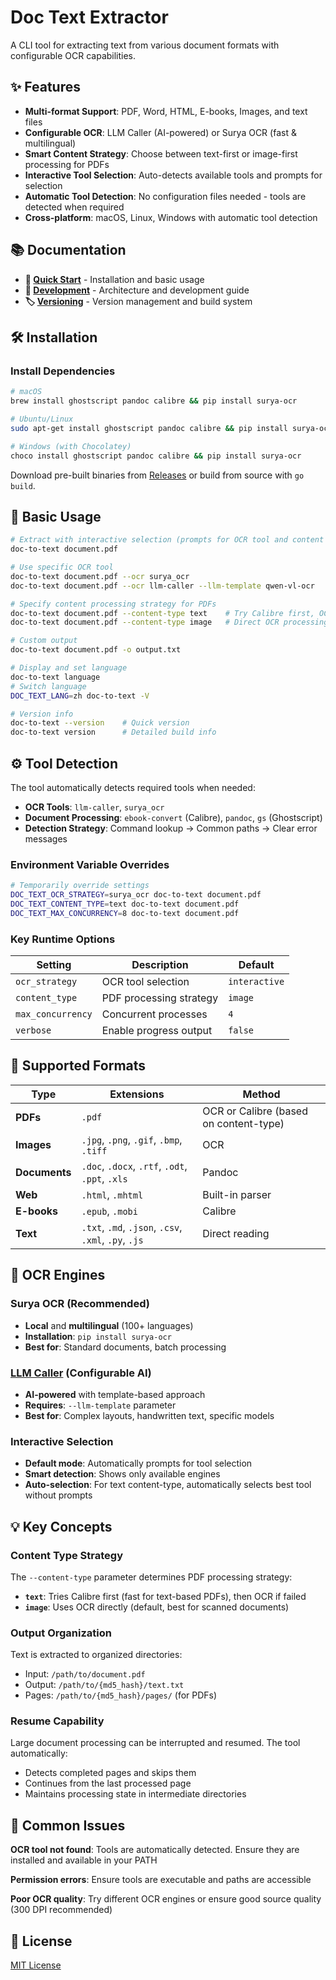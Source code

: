 # Doc Text Extractor

A CLI tool for extracting text from various document formats with configurable OCR capabilities.

## ✨ Features

- **Multi-format Support**: PDF, Word, HTML, E-books, Images, and text files
- **Configurable OCR**: LLM Caller (AI-powered) or Surya OCR (fast & multilingual)
- **Smart Content Strategy**: Choose between text-first or image-first processing for PDFs
- **Interactive Tool Selection**: Auto-detects available tools and prompts for selection
- **Automatic Tool Detection**: No configuration files needed - tools are detected when required
- **Cross-platform**: macOS, Linux, Windows with automatic tool detection

## 📚 Documentation

- **🚀 [Quick Start](QUICKSTART.md)** - Installation and basic usage
- **🔧 [Development](DEVELOPMENT.md)** - Architecture and development guide
- **🏷️ [Versioning](VERSIONING.md)** - Version management and build system

## 🛠️ Installation

### Install Dependencies

```bash
# macOS
brew install ghostscript pandoc calibre && pip install surya-ocr

# Ubuntu/Linux  
sudo apt-get install ghostscript pandoc calibre && pip install surya-ocr

# Windows (with Chocolatey)
choco install ghostscript pandoc calibre && pip install surya-ocr
```

Download pre-built binaries from [Releases](../../releases) or build from source with `go build`.

## 🔧 Basic Usage

```bash
# Extract with interactive selection (prompts for OCR tool and content type)
doc-to-text document.pdf

# Use specific OCR tool
doc-to-text document.pdf --ocr surya_ocr
doc-to-text document.pdf --ocr llm-caller --llm-template qwen-vl-ocr

# Specify content processing strategy for PDFs
doc-to-text document.pdf --content-type text    # Try Calibre first, OCR fallback
doc-to-text document.pdf --content-type image   # Direct OCR processing

# Custom output
doc-to-text document.pdf -o output.txt

# Display and set language
doc-to-text language
# Switch language
DOC_TEXT_LANG=zh doc-to-text -V

# Version info
doc-to-text --version    # Quick version
doc-to-text version      # Detailed build info
```

## ⚙️ Tool Detection

The tool automatically detects required tools when needed:

- **OCR Tools**: `llm-caller`, `surya_ocr`
- **Document Processing**: `ebook-convert` (Calibre), `pandoc`, `gs` (Ghostscript)
- **Detection Strategy**: Command lookup → Common paths → Clear error messages

### Environment Variable Overrides

```bash
# Temporarily override settings
DOC_TEXT_OCR_STRATEGY=surya_ocr doc-to-text document.pdf
DOC_TEXT_CONTENT_TYPE=text doc-to-text document.pdf
DOC_TEXT_MAX_CONCURRENCY=8 doc-to-text document.pdf
```

### Key Runtime Options

| Setting | Description | Default |
|---------|-------------|---------|
| `ocr_strategy` | OCR tool selection | `interactive` |
| `content_type` | PDF processing strategy | `image` |
| `max_concurrency` | Concurrent processes | `4` |
| `verbose` | Enable progress output | `false` |

## 📁 Supported Formats

| Type | Extensions | Method |
|------|------------|--------|
| **PDFs** | `.pdf` | OCR or Calibre (based on content-type) |
| **Images** | `.jpg`, `.png`, `.gif`, `.bmp`, `.tiff` | OCR |
| **Documents** | `.doc`, `.docx`, `.rtf`, `.odt`, `.ppt`, `.xls` | Pandoc |
| **Web** | `.html`, `.mhtml` | Built-in parser |
| **E-books** | `.epub`, `.mobi` | Calibre |
| **Text** | `.txt`, `.md`, `.json`, `.csv`, `.xml`, `.py`, `.js` | Direct reading |

## 🔧 OCR Engines

### Surya OCR (Recommended)
- **Local** and **multilingual** (100+ languages)
- **Installation**: `pip install surya-ocr`
- **Best for**: Standard documents, batch processing

### [LLM Caller](https://github.com/nodewee/llm-caller) (Configurable AI)
- **AI-powered** with template-based approach
- **Requires**: `--llm-template` parameter
- **Best for**: Complex layouts, handwritten text, specific models

### Interactive Selection
- **Default mode**: Automatically prompts for tool selection
- **Smart detection**: Shows only available engines
- **Auto-selection**: For text content-type, automatically selects best tool without prompts

## 💡 Key Concepts

### Content Type Strategy

The `--content-type` parameter determines PDF processing strategy:

- **`text`**: Tries Calibre first (fast for text-based PDFs), then OCR if failed
- **`image`**: Uses OCR directly (default, best for scanned documents)

### Output Organization

Text is extracted to organized directories:
- Input: `/path/to/document.pdf`  
- Output: `/path/to/{md5_hash}/text.txt`
- Pages: `/path/to/{md5_hash}/pages/` (for PDFs)

### Resume Capability

Large document processing can be interrupted and resumed. The tool automatically:
- Detects completed pages and skips them
- Continues from the last processed page
- Maintains processing state in intermediate directories

## 🚨 Common Issues

**OCR tool not found**: Tools are automatically detected. Ensure they are installed and available in your PATH

**Permission errors**: Ensure tools are executable and paths are accessible

**Poor OCR quality**: Try different OCR engines or ensure good source quality (300 DPI recommended)

## 📄 License

[MIT License](LICENSE)